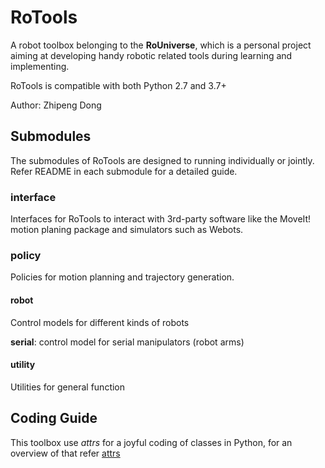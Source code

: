 # RoTools

A robot toolbox belonging to the **RoUniverse**, which is a personal project aiming
at developing handy robotic related tools during learning and implementing.

RoTools is compatible with both Python 2.7 and 3.7+

Author: Zhipeng Dong

## Submodules

The submodules of RoTools are designed to running individually or jointly.
Refer README in each submodule for a detailed guide.

### interface

Interfaces for RoTools to interact with 3rd-party software like the MoveIt! 
motion planing package and simulators such as Webots.

### policy

Policies for motion planning and trajectory generation.

#### robot

Control models for different kinds of robots

**serial**: control model for serial manipulators (robot arms)

#### utility

Utilities for general function

## Coding Guide

This toolbox use *attrs* for a joyful coding of classes in Python, for an overview
of that refer [attrs]


[attrs]: <https://www.attrs.org/en/stable/overview.html>